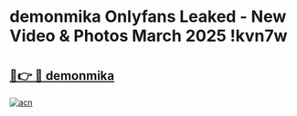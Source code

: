 # demonmika Onlyfans Leaked - New Video & Photos March 2025 !kvn7w

# <h2><a href="https://v23uk5.iuczelnia.edu.pl?title=demonmika&ref=kvn7w">🔗👉 🔴 demonmika</a></h2>

[![acn](https://github.com/user-attachments/assets/0f9c940e-d8b0-45ae-aac7-cd30a18b3e1c)](https://v23uk5.iuczelnia.edu.pl?title=demonmika&ref=kvn7w)

